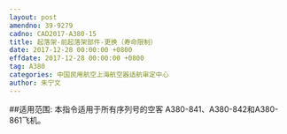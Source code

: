 ```yaml
---
layout: post
amendno: 39-9279
cadno: CAD2017-A380-15
title: 起落架-前起落架部件-更换（寿命限制）
date: 2017-12-28 00:00:00 +0800
effdate: 2017-12-28 00:00:00 +0800
tag: A380
categories: 中国民用航空上海航空器适航审定中心
author: 朱宁文
---
```


##适用范围:
本指令适用于所有序列号的空客 A380-841、A380-842和A380-861飞机。

